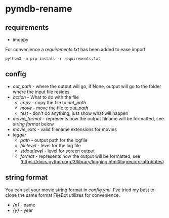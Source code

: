 # pymdb-rename

## requirements
* imdbpy

For convenience a *requirements.txt* has been added to ease import

`python3 -m pip install -r requirements.txt`

## config
* *out_path* - where the output will go, if None, output will go to the folder where the input file resides
* *action* - What to do with the file
  * *copy* - copy the file to *out_path*
  * *move* - move the file to *out_path*
  * *test* - don't do anything, just show what will happen
* *movie_format* - represents how the output filname will be formatted, see *string format* below
* *movie_exts* - valid filename extensions for movies
* *logger*
  * *path* - output path for the logfile
  * *filelevel* - level for the log file
  * *stdoutlevel* - level for screen output
  * *format* - represents how the output will be formatted, see (https://docs.python.org/3/library/logging.html#logrecord-attributes)

## string format
You can set your movie string format in *config.yml*.  I've tried my best to clone the same format FileBot utilizes for convenience.

* *{n}* - name
* *{y}* - year
